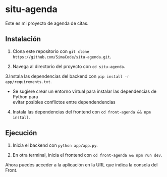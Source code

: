 # situ-agenda
Este es mi proyecto de agenda de citas.

## Instalación

1. Clona este repositorio con `git clone https://github.com/SimaCode/situ-agenda.git`.

2. Navega al directorio del proyecto con `cd situ-agenda`.

3.Instala las dependencias del backend con `pip install -r app/requirements.txt`.
- Se sugiere crear un entorno virtual para instalar las dependencias de Python para   
  evitar posibles conflictos entre dependendencias

4. Instala las dependencias del frontend con `cd front-agenda && npm install`.

## Ejecución

1. Inicia el backend con `python app/app.py`.

2. En otra terminal, inicia el frontend con `cd front-agenda && npm run dev`.

Ahora puedes acceder a la aplicación en la URL que indica la consola del Front.

